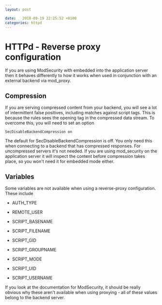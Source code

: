 ```yaml
---
layout: post

date:   2018-09-19 22:25:52 +0100
categories: httpd
---
```

HTTPd - Reverse proxy configuration
===========================

If you are using ModSecurity with embedded into the application server
then it behaves differently to how it works when used in conjunction
with an external backend via mod\_proxy.

Compression
-----------

If you are serving compressed content from your backend, you will see a
lot of intermittent false positives, including matches against script
tags. This is because the rules sees the opening tag in the compressed
data stream. To overcome this, you will need to set an option

    SecDisableBackendCompression on

The default for SecDisableBackendCompression is off. You only need this
when connecting to a backend that has compressed responses. For
uncompressed servers it's not needed. If you are using mod\_security on
the application server it will inspect the content before compression
takes place, so you won't need it for embedded mode either.

Variables
---------

Some variables are not available when using a reverse-proxy
configuration. These include

-   AUTH\_TYPE

-   REMOTE\_USER

-   SCRIPT\_BASENAME

-   SCRIPT\_FILENAME

-   SCRIPT\_GID

-   SCRIPT\_GROUPNAME

-   SCRIPT\_MODE

-   SCRIPT\_UID

-   SCRIPT\_USERNAME

If you look at the documentation for ModSecurity, it should be really
obvious why these aren't available when using proxying - all of these
values belong to the backend server.
